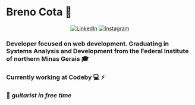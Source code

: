 # Breno Cota :metal:

<p align="center">  
 <a href="https://www.linkedin.com/in/breno-cota-a51711177/"><img alt="LinkedIn" src="https://img.shields.io/badge/LinkedIn-Breno%20Cota-blue?logo=linkedin?logo=linkedin"></a>
 <a href="https://www.instagram.com/dbrno/"><img alt="Instagram" src="https://img.shields.io/badge/Instagram-Breno%20Cota-green?logo=instagram?logo=instagram"></a>
</p>

### Developer focused on web development. Graduating in Systems Analysis and Development from the Federal Institute of northern Minas Gerais :mortar_board: 
### Currently working at Codeby :computer: :zap:



### :guitar: *guitarist in free time*

